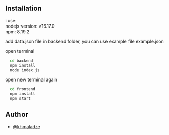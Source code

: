 ## Installation

i use:  
nodejs version: v16.17.0  
npm: 8.19.2

add data.json file in backend folder, you can use example file example.json

open terminal

```bash
  cd backend
  npm install
  node index.js
```

open new terminal again

```bash
  cd frontend
  npm install
  npm start

```

## Author

- [@khmaladze](https://www.github.com/khmaladze)

